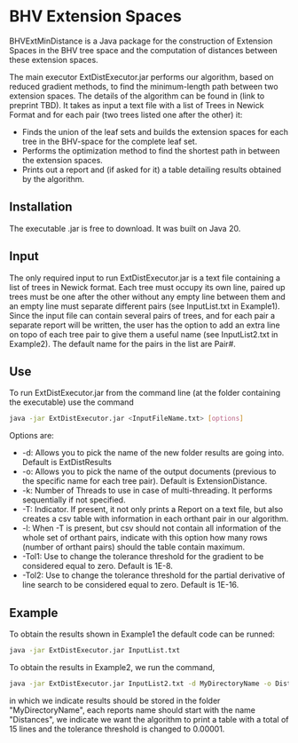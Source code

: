 # BHV Extension Spaces

BHVExtMinDistance is a Java package for the construction of Extension Spaces in the BHV tree space and the computation of distances between these extension spaces. 

The main executor ExtDistExecutor.jar performs our algorithm, based on reduced gradient methods, to find the minimum-length path between two extension spaces. The details of the algorithm can be found in (link to preprint TBD). It takes as input a text file with a list of Trees in Newick Format and for each pair (two trees listed one after the other) it: 

- Finds the union of the leaf sets and builds the extension spaces for each tree in the BHV-space for the complete leaf set. 
- Performs the optimization method to find the shortest path in between the extension spaces.
- Prints out a report and (if asked for it) a table detailing  results obtained by the algorithm.
    
## Installation 

The executable .jar is free to download. It was built on Java 20. 

## Input

The only required input to run ExtDistExecutor.jar is a text file containing a list of trees in Newick format. Each tree must occupy its own line, paired up trees must be one after the other without any empty line between them and an empty line must separate different pairs (see InputList.txt in Example1). Since the input file can contain several pairs of trees, and for each pair a separate report will be written, the user has the option to add an extra line on topo of each tree pair to give them a useful name (see InputList2.txt in Example2). The default name for the pairs in the list are Pair\#.   

## Use

To run ExtDistExecutor.jar from the command line (at the folder containing the executable) use the command

```sh
java -jar ExtDistExecutor.jar <InputFileName.txt> [options]
```

Options are: 

- -d: Allows you to pick the name of the new folder results are going into. Default is ExtDistResults
- -o: Allows you to pick the name of the output documents (previous to the specific name for each tree pair). Default is ExtensionDistance. 
- -k: Number of Threads to use in case of multi-threading. It performs sequentially if not specified. 
- -T: Indicator. If present, it not only prints a Report on a text file, but also creates a csv table with information in each orthant pair in our algorithm. 
- -l: When -T is present, but csv should not contain all information of the whole set of orthant pairs, indicate with this option how many rows (number of orthant pairs) should the table contain maximum. 
- -Tol1: Use to change the tolerance threshold for the gradient to be considered equal to zero. Default is 1E-8.
- -Tol2: Use to change the tolerance threshold for the partial derivative of line search to be considered equal to zero. Default is 1E-16. 

## Example

To obtain the results shown in Example1 the default code can be runned: 

```sh
java -jar ExtDistExecutor.jar InputList.txt
```

To obtain the results in Example2, we run the command,

```sh
java -jar ExtDistExecutor.jar InputList2.txt -d MyDirectoryName -o Distances -T -l 15 -Tol1 0.00001
```

in which we indicate results should be stored in the folder "MyDirectoryName", each reports name should start with the name "Distances", we indicate we want the algorithm to print a table with a total of 15 lines and the tolerance threshold is changed to 0.00001. 
